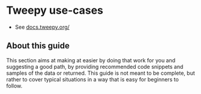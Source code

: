 # Tweepy use-cases

- See [docs.tweepy.org/](http://docs.tweepy.org/)

## About this guide

This section aims at making at easier by doing that work for you and suggesting a good path, by providing recommended code snippets and samples of the data or returned. This guide is not meant to be complete, but rather to cover typical situations in a way that is easy for beginners to follow.
